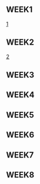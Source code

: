 ## WEEK1
[1](https://ey7788.github.io/1071/w01/%E7%AC%AC%E4%B8%80%E5%80%8Bhtml.html)
## WEEK2
[2](https://ey7788.github.io/1071/w02/my%20class.html)

## WEEK3
## WEEK4
## WEEK5
## WEEK6
## WEEK7
## WEEK8


<!--stackedit_data:
eyJoaXN0b3J5IjpbMTEyMTY5NDgwNl19
-->